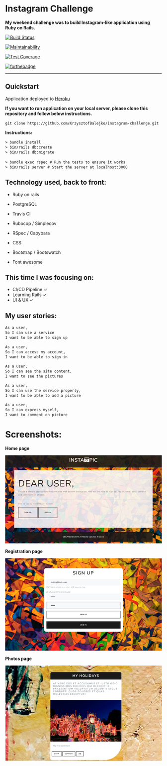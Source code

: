 # Instagram Challenge

**My weekend challenge was to build Instagram-like application using Ruby on Rails.**

[![Build Status](https://travis-ci.org/KrzysztofBalejko/instagram-challenge.svg?branch=master)](https://travis-ci.org/KrzysztofBalejko/instagram-challenge)

[![Maintainability](https://api.codeclimate.com/v1/badges/dbad207e3800c471a013/maintainability)](https://codeclimate.com/github/KrzysztofBalejko/instagram-challenge/maintainability)

[![Test Coverage](https://api.codeclimate.com/v1/badges/dbad207e3800c471a013/test_coverage)](https://codeclimate.com/github/KrzysztofBalejko/instagram-challenge/test_coverage)

[![forthebadge](https://forthebadge.com/images/badges/made-with-ruby.svg)](https://forthebadge.com)

-------------------------

## Quickstart

Application deployed to [Heroku](https://app-like-instagram.herokuapp.com/)

**If you want to run application on your local server, please clone this repository and follow below instructions.**

```
git clone https://github.com/KrzysztofBalejko/instagram-challenge.git
```
**Instructions:**
```
> bundle install
> bin/rails db:create
> bin/rails db:migrate

> bundle exec rspec # Run the tests to ensure it works
> bin/rails server # Start the server at localhost:3000
```

## Technology used, back to front:

* Ruby on rails
* PostgreSQL
* Travis CI
* Rubocop / Simplecov
* RSpec / Capybara

* CSS
* Bootstrap / Bootswatch
* Font awesome

## This time I was focusing on:

* CI/CD Pipeline ✓
* Learning Rails ✓
* UI & UX ✓

## My user stories:
```
As a user,
So I can use a service
I want to be able to sign up
```
```
As a user,
So I can access my account,
I want to be able to sign in
```
```
As a user,
So I can see the site content,
I want to see the pictures
```
```
As a user,
So I can use the service properly,
I want to be able to add a picture
```
```
As a user,
So I can express myself,
I want to comment on picture
```
# Screenshots:

**Home page**

![Main](public/Instapic1.png)

**Registration page**

![SIGN UP](public/Instapic2.png)

**Photos page**

![PHOTOS](public/Instapic3.png)
